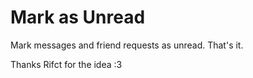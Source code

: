 # Mark as Unread

Mark messages and friend requests as unread. That's it.

Thanks Rifct for the idea :3